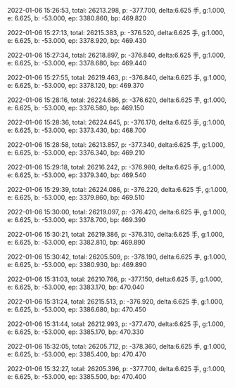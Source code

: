 2022-01-06 15:26:53, total: 26213.298, p: -377.700, delta:6.625 手, g:1.000, e: 6.625, b: -53.000, ep: 3380.860, bp: 469.820

2022-01-06 15:27:13, total: 26215.383, p: -376.520, delta:6.625 手, g:1.000, e: 6.625, b: -53.000, ep: 3378.920, bp: 469.430

2022-01-06 15:27:34, total: 26218.897, p: -376.840, delta:6.625 手, g:1.000, e: 6.625, b: -53.000, ep: 3378.680, bp: 469.440

2022-01-06 15:27:55, total: 26219.463, p: -376.840, delta:6.625 手, g:1.000, e: 6.625, b: -53.000, ep: 3378.120, bp: 469.370

2022-01-06 15:28:16, total: 26224.686, p: -376.620, delta:6.625 手, g:1.000, e: 6.625, b: -53.000, ep: 3376.580, bp: 469.150

2022-01-06 15:28:36, total: 26224.645, p: -376.170, delta:6.625 手, g:1.000, e: 6.625, b: -53.000, ep: 3373.430, bp: 468.700

2022-01-06 15:28:58, total: 26213.857, p: -377.340, delta:6.625 手, g:1.000, e: 6.625, b: -53.000, ep: 3376.340, bp: 469.210

2022-01-06 15:29:18, total: 26216.242, p: -376.980, delta:6.625 手, g:1.000, e: 6.625, b: -53.000, ep: 3379.340, bp: 469.540

2022-01-06 15:29:39, total: 26224.086, p: -376.220, delta:6.625 手, g:1.000, e: 6.625, b: -53.000, ep: 3379.860, bp: 469.510

2022-01-06 15:30:00, total: 26219.097, p: -376.420, delta:6.625 手, g:1.000, e: 6.625, b: -53.000, ep: 3378.700, bp: 469.390

2022-01-06 15:30:21, total: 26219.386, p: -376.310, delta:6.625 手, g:1.000, e: 6.625, b: -53.000, ep: 3382.810, bp: 469.890

2022-01-06 15:30:42, total: 26205.509, p: -378.190, delta:6.625 手, g:1.000, e: 6.625, b: -53.000, ep: 3380.930, bp: 469.890

2022-01-06 15:31:03, total: 26210.766, p: -377.150, delta:6.625 手, g:1.000, e: 6.625, b: -53.000, ep: 3383.170, bp: 470.040

2022-01-06 15:31:24, total: 26215.513, p: -376.920, delta:6.625 手, g:1.000, e: 6.625, b: -53.000, ep: 3386.680, bp: 470.450

2022-01-06 15:31:44, total: 26212.993, p: -377.470, delta:6.625 手, g:1.000, e: 6.625, b: -53.000, ep: 3385.170, bp: 470.330

2022-01-06 15:32:05, total: 26205.712, p: -378.360, delta:6.625 手, g:1.000, e: 6.625, b: -53.000, ep: 3385.400, bp: 470.470

2022-01-06 15:32:27, total: 26205.396, p: -377.700, delta:6.625 手, g:1.000, e: 6.625, b: -53.000, ep: 3385.500, bp: 470.400